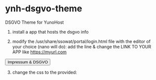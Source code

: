 # ynh-dsgvo-theme
DSGVO Theme for YunoHost

1.  install a app that hosts the dsgvo info


2. modify the /usr/share/ssowat/portal/login.html file with the editor of your choice (nano will do):
add the line & change the LINK TO YOUR APP like https://myurl.com
<input type="button" onclick="window.location.href='LINK TO APP';" value="Impressum & DSGVO" class="btn dsgvo-btn large-btn"/>

3. change the css to the provided:
